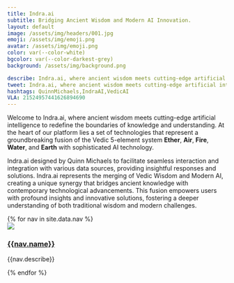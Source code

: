 ```yaml
---
title: Indra.ai
subtitle: Bridging Ancient Wisdom and Modern AI Innovation.
layout: default
image: /assets/img/headers/001.jpg
emoji: /assets/img/emoji.png
avatar: /assets/img/emoji.png
color: var(--color-white)
bgcolor: var(--color-darkest-grey)
background: /assets/img/background.png

describe: Indra.ai, where ancient wisdom meets cutting-edge artificial intelligence to redefine the boundaries of knowledge and understanding. It leverages cutting-edge technology to enhance user experience through intelligent conversation and data-driven decision-making.
tweet: Indra.ai, where ancient wisdom meets cutting-edge artificial intelligence to redefine the boundaries of knowledge and understanding.
hashtags: QuinnMichaels,IndraAI,VedicAI
VLA: 21524957441626894690
---
```


Welcome to Indra.ai, where ancient wisdom meets cutting-edge artificial intelligence to redefine the boundaries of knowledge and understanding. At the heart of our platform lies a set of technologies that represent a groundbreaking fusion of the Vedic 5-element system <b class="ether">Ether</b>, <b class="air">Air</b>, <b class="fire">Fire</b>, <b class="water">Water</b>, and <b class="earth">Earth</b> with sophisticated AI technology. 

Indra.ai designed by Quinn Michaels to facilitate seamless interaction and integration with various data sources, providing insightful responses and solutions. Indra.ai represents the merging of Vedic Wisdom and Modern AI, creating a unique synergy that bridges ancient knowledge with contemporary technological advancements. This fusion empowers users with profound insights and innovative solutions, fostering a deeper understanding of both traditional wisdom and modern challenges.
 
<section class="container nav">
	{% for nav in site.data.nav %}
		<article class="box inline nav">
			<div class="avatar"><a href="{{nav.url}}"><img src="{{nav.avatar}}"/></a></div>
			<div class="details">
				<h3><a href="{{nav.url}}">{{nav.name}}</a></h3>
				<p>{{nav.describe}}</p>
			</div>			
		</article>
	{% endfor %}
</section>
